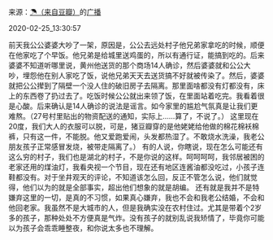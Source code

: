 来源：[☂（来自豆瓣）](https://www.douban.com/people/64903057/)的[广播](https://www.douban.com/people/64903057/status/2832351123/)


2020-02-25_13:30:57


前天我公公婆婆大吵了一架，原因是，公公去远处村子他兄弟家拿吃的时候，顺便在他家吃了个早饭。他兄弟是给城里送鸡蛋的，所以有通行证，能搞到吃的。后来婆婆不知道听哪里说，黄州他送货的那个商场14人确诊，然后婆婆就和公公大吵，埋怨他在别人家吃了饭，说他兄弟天天去送货搞不好就被传染了。然后，婆婆就把公公撵到了隔壁一个没人住的破旧房子去隔离。那里面啥都没有灯都没有，床上的东西卷了扔过去了。吃饭时候公公就出来领了饭，在里面站着吃完。我看着很是心酸。后来确认是14人确诊的说法是谣言。如今家里的尴尬气氛真是让我们更难熬。（27号村里贴出的物资配送的通知，实际上……算了，不说了。）
这里现在20度，我们大人的衣服可以脱，可是，猪豆瓣穿的是他姥姥给他做的棉花棉袄棉裤，只有这一件，不能脱。他又爱跑爱闹，头发都热湿了。不敢烧水洗澡，我老公朋友孩子正常感冒发烧，被带走隔离了。）
有的人说，你瞎说，现在怎么可能还有这么穷的村子，我们也是湖北的村子，不是你说的这样。呵呵呵呵，我邻居被困的老家还用的煤油灯，我看央视一个节目，现在还有地区连酱油都没吃过，小孩子连鞋都没有。对于坐井观天的评论，不知道该怎么回，反正不管怎么说，他们就觉得，他们以为的就是全部事实，超出他们想象的就是胡编。
还有就是我并不是特嫌弃这里的一切，是真的不习惯，如果真心嫌弃，我也不会和我老公结婚，不会和他回老家。我虽然不是大城市的人，但是我确实没在农村住过。尤其是带着个2岁多的孩子，那种处处不方便真是气炸。没有孩子的就别乱说我矫情了，毕竟你可能以为孩子会乖乖睡整夜，和你说太多也不理解。
